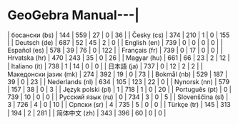 # GeoGebra Manual---|
| босански (bs)          | 144     | 559     | 27      | 0       | 36      |
| Česky (cs)             | 374     | 210     | 1       | 0       | 155     |
| Deutsch (de)           | 687     | 52      | 45      | 2       | 0       |
| English (en)           | 739     | 0       | 0       | 0       | 0       |
| Español (es)           | 578     | 39      | 76      | 0       | 122     |
| Français (fr)          | 739     | 0       | 17      | 0       | 0       |
| Hrvatska (hr)          | 470     | 243     | 35      | 0       | 26      |
| Magyar (hu)            | 661     | 66      | 23      | 2       | 12      |
| Italiano (it)          | 738     | 1       | 14      | 0       | 0       |
| 日本語 (ja)               | 737     | 0       | 12      | 2       | 2       |
| Македонски јазик (mk)  | 274     | 392     | 19      | 0       | 73      |
| Bokmål (nb)            | 529     | 187     | 39      | 0       | 23      |
| Nederlands (nl)        | 634     | 105     | 123     | 22      | 0       |
| Nynorsk (nn)           | 579     | 157     | 38      | 0       | 3       |
| Język polski (pl)      | 1       | 718     | 1       | 0       | 20      |
| Português (pt)         | 0       | 739     | 10      | 0       | 0       |
| Русский язык (ru)      | 0       | 734     | 3       | 0       | 5       |
| Slovenščina (sl)       | 3       | 726     | 4       | 0       | 10      |
| Српски (sr)            | 4       | 735     | 5       | 0       | 0       |
| Türkçe (tr)            | 145     | 313     | 194     | 2       | 281     |
| 简体中文 (zh)              | 343     | 396     | 60      | 0       | 0       |
